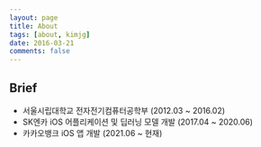 ```yaml
---
layout: page
title: About
tags: [about, kimjg]
date: 2016-03-21
comments: false
---
```


## Brief
* 서울시립대학교 전자전기컴퓨터공학부            (2012.03 ~ 2016.02)
* SK엔카 iOS 어플리케이션 및 딥러닝 모델 개발    (2017.04 ~ 2020.06)
* 카카오뱅크 iOS 앱 개발                    (2021.06 ~ 현재)
